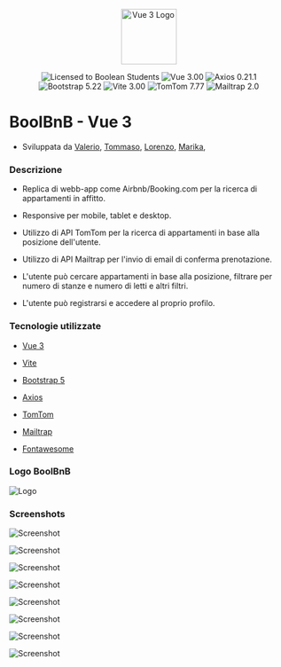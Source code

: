 <p align="center">
<img src="https://vuejs.org/images/logo.png" alt="Vue 3 Logo" width="100"  height="100">
</p>


<p align="center">
<img src="https://img.shields.io/badge/license-boolean_95-blue" alt="Licensed to Boolean Students" />
<img src="https://img.shields.io/badge/vue-3.00-green" alt="Vue 3.00" />
<img src="https://img.shields.io/badge/axios-0.21.1-blue" alt="Axios 0.21.1" />
<img src="https://img.shields.io/badge/bootstrap-5.22-red" alt="Bootstrap 5.22" />
<img src="https://img.shields.io/badge/vite-3.00-green" alt="Vite 3.00" />
<img src="https://img.shields.io/badge/tomtom-7.77-purple" alt="TomTom 7.77" />
<img src="https://img.shields.io/badge/mailtrap-2.0-blue" alt="Mailtrap 2.0" />
</p>

# BoolBnB - Vue 3 

- Sviluppata da 
    [Valerio](https://github.com/valeriobilli),
    [Tommaso](https://github.com/TommasoPezzola231),
    [Lorenzo](https://github.com/LorenzoSeverini),
    [Marika](https://github.com/MarikaDiGirolamo),

### Descrizione 

- Replica di webb-app come Airbnb/Booking.com per la ricerca di appartamenti in affitto. 

- Responsive per mobile, tablet e desktop.

- Utilizzo di API TomTom per la ricerca di appartamenti in base alla posizione dell'utente.

- Utilizzo di API Mailtrap per l'invio di email di conferma prenotazione.

- L'utente può cercare appartamenti in base alla posizione, filtrare per numero di stanze e numero di letti e altri filtri.

- L'utente può registrarsi e accedere al proprio profilo.

### Tecnologie utilizzate

- [Vue 3](https://vuejs.org/)

- [Vite](https://vitejs.dev/guide/)

- [Bootstrap 5](https://getbootstrap.com/docs/5.1/getting-started/introduction/)

- [Axios](https://axios-http.com/)

- [TomTom](https://developer.tomtom.com/)

- [Mailtrap](https://mailtrap.io/)

- [Fontawesome](https://fontawesome.com/)

### Logo BoolBnB 

![Logo](/src/assets/logo/Bool_BnB_White.png)

### Screenshots

![Screenshot](/src/assets/screenshots/Screenshot-1.png)

![Screenshot](/src/assets/screenshots/Screenshot-2.png)

![Screenshot](/src/assets/screenshots/Screenshot-3.png)

![Screenshot](/src/assets/screenshots/Screenshot-4.png)

![Screenshot](/src/assets/screenshots/Screenshot-5.png)

![Screenshot](/src/assets/screenshots/Screenshot-6.png)

![Screenshot](/src/assets/screenshots/Screenshot-7.png)

![Screenshot](/src/assets/screenshots/Screenshot-8.png)


